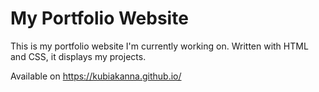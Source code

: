 # My Portfolio Website

This is my portfolio website I'm currently working on. Written with HTML and CSS, it displays my projects.

Available on https://kubiakanna.github.io/
